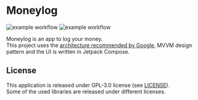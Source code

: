 # Moneylog
![example workflow](https://github.com/leomarques/moneylog/actions/workflows/code-analysis.yml/badge.svg)
![example workflow](https://github.com/leomarques/moneylog/actions/workflows/unit-test.yml/badge.svg)<p>
Moneylog is an app to log your money.<br>
This project uses the [architecture recommended by Google](https://developer.android.com/topic/architecture#recommended-app-arch), MVVM design pattern and the UI is written in Jetpack Compose.<p>

## License

This application is released under GPL-3.0 license (see [LICENSE](LICENSE)).<br>
Some of the used libraries are released under different licenses.
